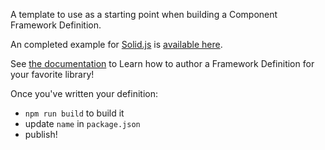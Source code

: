 A template to use as a starting point when building a Component Framework Definition.

An completed example for [Solid.js](https://www.solidjs.com/) is [available here](https://github.com/lmiller1990/cypress-ct-solid-js).

See [the documentation](https://docs.cypress.io/guides/component-testing/third-party-definitions#List-of-Framework-Definitions) to Learn how to author a Framework Definition for your favorite library!

Once you've written your definition:

- `npm run build` to build it
- update `name` in `package.json`
- publish!
